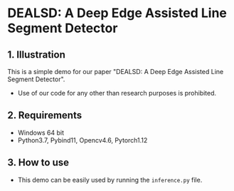 # DEALSD: A Deep Edge Assisted Line Segment Detector

## 1. Illustration
This is a simple demo for our paper "DEALSD: A Deep Edge Assisted Line Segment Detector".

- Use of our code for any other than research purposes is prohibited.

## 2. Requirements
- Windows 64 bit
- Python3.7, Pybind11, Opencv4.6, Pytorch1.12

## 3. How to use
- This demo can be easily used by running the `inference.py` file.
